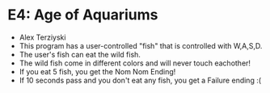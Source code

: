 # E4: Age of Aquariums
 * Alex Terziyski
 * This program has a user-controlled "fish" that is controlled with W,A,S,D. 
 * The user's fish can eat the wild fish. 
 * The wild fish come in different colors and will never touch eachother!
 * If you eat 5 fish, you get the Nom Nom Ending!
 * If 10 seconds pass and you don't eat any fish, you get a Failure ending :(
